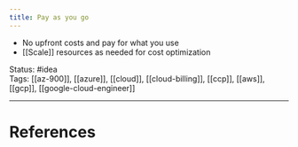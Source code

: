 ```yaml
---
title: Pay as you go
---
```

- ﻿﻿No upfront costs and pay for what you use
- ﻿﻿[[Scale]] resources as needed for cost optimization

Status: #idea  
Tags: [[az-900]], [[azure]], [[cloud]], [[cloud-billing]], [[ccp]], [[aws]], [[gcp]], [[google-cloud-engineer]]

---
# References